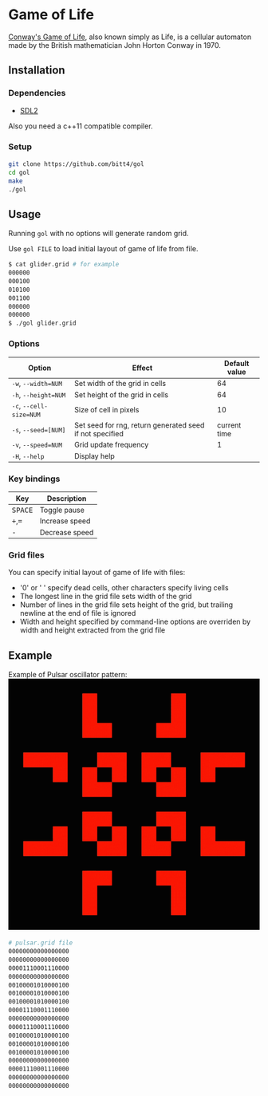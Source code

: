 # Game of Life

[Conway's Game of Life](https://en.wikipedia.org/wiki/Conway%27s_Game_of_Life), also known simply as Life, is a cellular automaton made by the British mathematician John Horton Conway in 1970.

## Installation

### Dependencies
 - [SDL2](https://libsdl.org/download-2.0.php)

Also you need a c++11 compatible compiler.

### Setup

```bash
git clone https://github.com/bitt4/gol
cd gol
make
./gol
```

## Usage

Running `gol` with no options will generate random grid.

Use `gol FILE` to load initial layout of game of life from file.
```bash
$ cat glider.grid # for example
000000
000100
010100
001100
000000
000000
$ ./gol glider.grid
```

### Options
| Option                |Effect                                                  |Default value|
|-----------------------|--------------------------------------------------------|-------------|
|`-w`, `--width=NUM`    |Set width of the grid in cells                          |64           |
|`-h`, `--height=NUM`   |Set height of the grid in cells                         |64           |
|`-c`, `--cell-size=NUM`|Size of cell in pixels                                  |10           |
|`-s`, `--seed=[NUM]`   |Set seed for rng, return generated seed if not specified|current time |
|`-v`, `--speed=NUM`    |Grid update frequency                                   |1            |
|`-H`, `--help`         |Display help                                            |             |

### Key bindings

| Key                            |  Description   |
|--------------------------------|----------------|
| <kbd>SPACE</kbd>               | Toggle pause   |
| <kbd>+</kbd>,<kbd>=</kbd>      | Increase speed |
| <kbd>-</kbd>                   | Decrease speed |

### Grid files
You can specify initial layout of game of life with files:
 - '0' or ' ' specify dead cells, other characters specify living cells
 - The longest line in the grid file sets width of the grid
 - Number of lines in the grid file sets height of the grid, but trailing newline at the end of file is ignored
 - Width and height specified by command-line options are overriden by width and height extracted from the grid file

## Example
Example of Pulsar oscillator pattern:
![](demo.gif)
```bash
# pulsar.grid file
00000000000000000
00000000000000000
00001110001110000
00000000000000000
00100001010000100
00100001010000100
00100001010000100
00001110001110000
00000000000000000
00001110001110000
00100001010000100
00100001010000100
00100001010000100
00000000000000000
00001110001110000
00000000000000000
00000000000000000
```